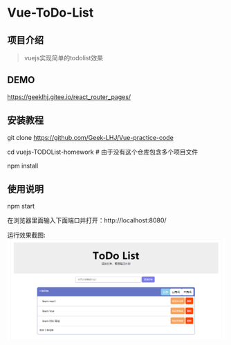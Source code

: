# Vue-ToDo-List

## 项目介绍
> vuejs实现简单的todolist效果

## DEMO

https://geeklhj.gitee.io/react_router_pages/

## 安装教程

git clone https://github.com/Geek-LHJ/Vue-practice-code

cd vuejs-TODOList-homework # 由于没有这个仓库包含多个项目文件

npm install

## 使用说明

npm start

在浏览器里面输入下面端口并打开：http://localhost:8080/

运行效果截图:![Vue 实现TODOList 功能](./dist/demo.png)

